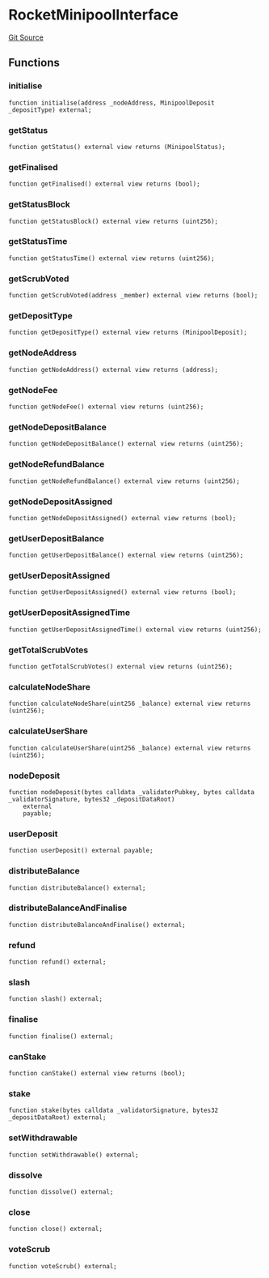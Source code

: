 # RocketMinipoolInterface
[Git Source](https://github.com/BlockscapeNetwork/rocketscape/blob/c46f2dd75068852009941e7857aca6a55d826b96/src/utils/interfaces/IRocketMinipool.sol)


## Functions
### initialise


```solidity
function initialise(address _nodeAddress, MinipoolDeposit _depositType) external;
```

### getStatus


```solidity
function getStatus() external view returns (MinipoolStatus);
```

### getFinalised


```solidity
function getFinalised() external view returns (bool);
```

### getStatusBlock


```solidity
function getStatusBlock() external view returns (uint256);
```

### getStatusTime


```solidity
function getStatusTime() external view returns (uint256);
```

### getScrubVoted


```solidity
function getScrubVoted(address _member) external view returns (bool);
```

### getDepositType


```solidity
function getDepositType() external view returns (MinipoolDeposit);
```

### getNodeAddress


```solidity
function getNodeAddress() external view returns (address);
```

### getNodeFee


```solidity
function getNodeFee() external view returns (uint256);
```

### getNodeDepositBalance


```solidity
function getNodeDepositBalance() external view returns (uint256);
```

### getNodeRefundBalance


```solidity
function getNodeRefundBalance() external view returns (uint256);
```

### getNodeDepositAssigned


```solidity
function getNodeDepositAssigned() external view returns (bool);
```

### getUserDepositBalance


```solidity
function getUserDepositBalance() external view returns (uint256);
```

### getUserDepositAssigned


```solidity
function getUserDepositAssigned() external view returns (bool);
```

### getUserDepositAssignedTime


```solidity
function getUserDepositAssignedTime() external view returns (uint256);
```

### getTotalScrubVotes


```solidity
function getTotalScrubVotes() external view returns (uint256);
```

### calculateNodeShare


```solidity
function calculateNodeShare(uint256 _balance) external view returns (uint256);
```

### calculateUserShare


```solidity
function calculateUserShare(uint256 _balance) external view returns (uint256);
```

### nodeDeposit


```solidity
function nodeDeposit(bytes calldata _validatorPubkey, bytes calldata _validatorSignature, bytes32 _depositDataRoot)
    external
    payable;
```

### userDeposit


```solidity
function userDeposit() external payable;
```

### distributeBalance


```solidity
function distributeBalance() external;
```

### distributeBalanceAndFinalise


```solidity
function distributeBalanceAndFinalise() external;
```

### refund


```solidity
function refund() external;
```

### slash


```solidity
function slash() external;
```

### finalise


```solidity
function finalise() external;
```

### canStake


```solidity
function canStake() external view returns (bool);
```

### stake


```solidity
function stake(bytes calldata _validatorSignature, bytes32 _depositDataRoot) external;
```

### setWithdrawable


```solidity
function setWithdrawable() external;
```

### dissolve


```solidity
function dissolve() external;
```

### close


```solidity
function close() external;
```

### voteScrub


```solidity
function voteScrub() external;
```

